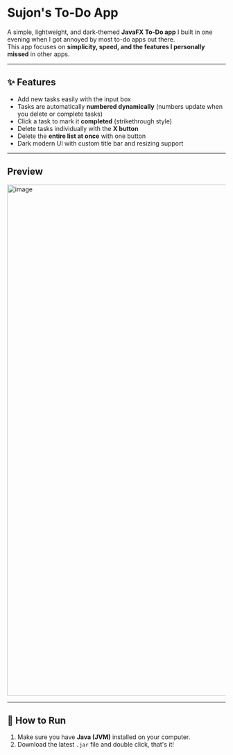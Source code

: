 # Sujon's To-Do App

A simple, lightweight, and dark-themed **JavaFX To-Do app** I built in one evening when I got annoyed by most to-do apps out there.  
This app focuses on **simplicity, speed, and the features I personally missed** in other apps.

---

## ✨ Features

- Add new tasks easily with the input box  
- Tasks are automatically **numbered dynamically** (numbers update when you delete or complete tasks)  
- Click a task to mark it **completed** (strikethrough style)  
- Delete tasks individually with the **X button**  
- Delete the **entire list at once** with one button  
- Dark modern UI with custom title bar and resizing support  

---

## Preview

<img width="992" height="1180" alt="image" src="https://github.com/user-attachments/assets/52321c9c-6312-428b-b21e-43301bc750a5" />



---

## 🚀 How to Run

1. Make sure you have **Java (JVM)** installed on your computer.  
2. Download the latest `.jar` file and double click, that's it!
